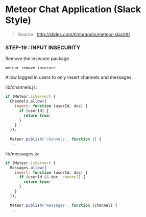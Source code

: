 # Meteor Chat Application (Slack Style)

> Source : http://slides.com/timbrandin/meteor-slack#/

### STEP-19 : INPUT INSECURITY

Remove the insecure package
```
meteor remove insecure
```
Allow logged in users to only insert channels and messages.

lib/channels.js:
```javascript
if (Meteor.isServer) {
  Channels.allow({
    insert: function (userId, doc) {
      if (userId) {
        return true;
      }
    }
  });
  
  Meteor.publish('channels', function () {
  ...
```

lib/messages.js:
```javascript
if (Meteor.isServer) {
  Messages.allow({
    insert: function (userId, doc) {
      if (userId && doc._channel) {
        return true;
      }
    }
  });

  Meteor.publish('messages', function (channel) {
  ...
```